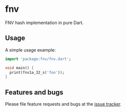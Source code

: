 # fnv

FNV hash implementation in pure Dart.

## Usage

A simple usage example:

```dart
import 'package:fnv/fnv.dart';

void main() {
  print(fnv1a_32_s('foo'));
}
```

## Features and bugs

Please file feature requests and bugs at the [issue tracker][tracker].

[tracker]: https://github.com/Midi12/fnv/issues
